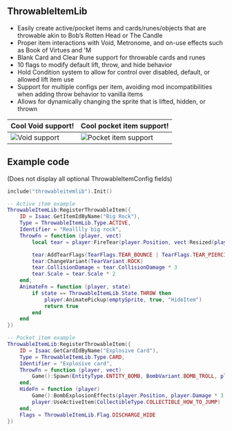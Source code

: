 ## ThrowableItemLib
- Easily create active/pocket items and cards/runes/objects that are throwable akin to Bob’s Rotten Head or The Candle
- Proper item interactions with Void, Metronome, and on-use effects such as Book of Virtues and 'M
- Blank Card and Clear Rune support for throwable cards and runes
- 10 flags to modify default lift, throw, and hide behavior
- Hold Condition system to allow for control over disabled, default, or allowed lift item use
- Support for multiple configs per item, avoiding mod incompatibilities when adding throw behavior to vanilla items
- Allows for dynamically changing the sprite that is lifted, hidden, or thrown

| Cool Void support!  | Cool pocket item support! |
| ------------- | ------------- |
| ![Void support](https://file.garden/Z6WcLcheFD8ZldqK/ex1.gif)  | ![Pocket item support](https://file.garden/Z6WcLcheFD8ZldqK/ex2) |
## Example code
(Does not display all optional ThrowableItemConfig fields)
```lua
include("throwableitemlib").Init()

-- Active item example
ThrowableItemLib:RegisterThrowableItem({
    ID = Isaac.GetItemIdByName("Big Rock"),
    Type = ThrowableItemLib.Type.ACTIVE,
    Identifier = "Realllly big rock",
    ThrowFn = function (player, vect)
        local tear = player:FireTear(player.Position, vect:Resized(player.ShotSpeed * 10))

        tear:AddTearFlags(TearFlags.TEAR_BOUNCE | TearFlags.TEAR_PIERCING)
        tear:ChangeVariant(TearVariant.ROCK)
        tear.CollisionDamage = tear.CollisionDamage * 3
        tear.Scale = tear.Scale * 2
    end,
    AnimateFn = function (player, state)
        if state == ThrowableItemLib.State.THROW then
            player:AnimatePickup(emptySprite, true, "HideItem")
            return true
        end
    end
})

-- Pocket item example
ThrowableItemLib:RegisterThrowableItem({
    ID = Isaac.GetCardIdByName("Explosive Card"),
    Type = ThrowableItemLib.Type.CARD,
    Identifier = "Explosive card",
    ThrowFn = function (player, vect)
        Game():Spawn(EntityType.ENTITY_BOMB, BombVariant.BOMB_TROLL, player.Position, vect:Resized(20), player, 0, math.max(Random(), 1))
    end,
    HideFn = function (player)
        Game():BombExplosionEffects(player.Position, player.Damage * 3, player:GetBombFlags(), nil, player, 2)
        player:UseActiveItem(CollectibleType.COLLECTIBLE_HOW_TO_JUMP)
    end,
    Flags = ThrowableItemLib.Flag.DISCHARGE_HIDE
})
```
